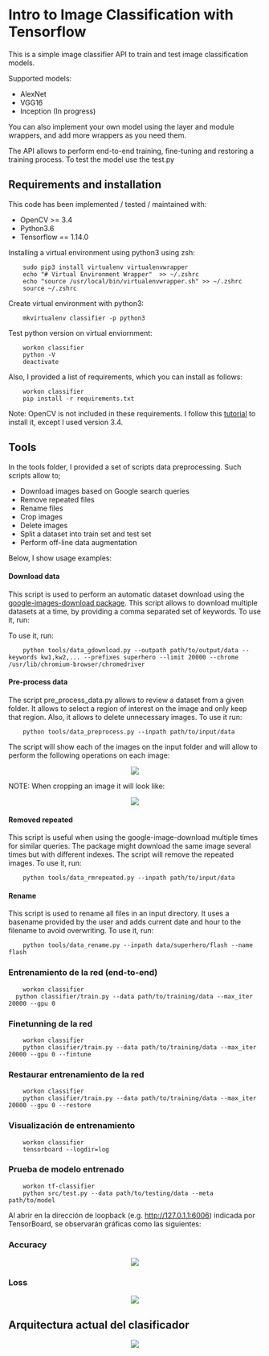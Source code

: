 # Intro to Image Classification with Tensorflow

This is a simple image classifier API to train and test image classification models. 

Supported models:
- AlexNet 
- VGG16
- Inception (In progress)

You can also implement your own model using the layer and module wrappers, and add more wrappers as you need them. 

The API allows to perform end-to-end training, fine-tuning and restoring a training process. To test the model use the test.py

## Requirements and installation

This code has been implemented / tested / maintained with:
- OpenCV >= 3.4
- Python3.6
- Tensorflow == 1.14.0

Installing a virtual environment using python3 using zsh:
```
	sudo pip3 install virtualenv virtualenvwrapper
	echo "# Virtual Environment Wrapper"  >> ~/.zshrc
	echo "source /usr/local/bin/virtualenvwrapper.sh" >> ~/.zshrc
	source ~/.zshrc
```

Create virtual environment with python3:
```
	mkvirtualenv classifier -p python3
```

Test python version on virtual enviornment:
```
	workon classifier
	python -V
	deactivate
```

Also, I provided a list of requirements, which you can install as follows: 
```
	workon classifier
	pip install -r requirements.txt
```

Note: OpenCV is not included in these requirements. I follow this [tutorial](https://www.learnopencv.com/install-opencv3-on-ubuntu/) to install it, except I used version 3.4.

## Tools

In the tools folder, I provided a set of scripts data preprocessing. Such scripts 
allow to;
 - Download images based on Google search queries
 - Remove repeated files
 - Rename files
 - Crop images
 - Delete images 
 - Split a dataset into train set and test set
 - Perform off-line data augmentation

Below, I show usage examples:

#### Download data 
This script is used to perform an automatic dataset download using the 
[google-images-download package](https://github.com/hardikvasa/google-images-download ). 
This script allows to download multiple datasets at a time, by providing a comma separated
set of keywords. To use it, run:

To use it, run:
```
	python tools/data_gdownload.py --outpath path/to/output/data --keywords kw1,kw2,... --prefixes superhero --limit 20000 --chrome /usr/lib/chromium-browser/chromedriver
```

#### Pre-process data
The script pre_process_data.py allows to review a dataset from a given folder. It
allows to select a region of interest on the image and only keep that region. Also, 
it allows to delete unnecessary images. To use it run:
```
	python tools/data_preprocess.py --inpath path/to/input/data
```
The script will show each of the images on the input folder and will allow to 
perform the following operations on each image:

<p align="center"><img src="./readme/preprocess_ops.png" /> </p>

NOTE: When cropping an image it will look like:

<p align="center"><img src="./readme/crop_sample.png" /> </p>

#### Removed repeated 
This script is useful when using the google-image-download multiple times for 
similar queries. The package might download the same image several times but with 
different indexes. The script will remove the repeated images. To use it, run:
```
	python tools/data_rmrepeated.py --inpath path/to/input/data
```

#### Rename 
This script is used to rename all files in an input directory. It uses a basename
provided by the user and adds current date and hour to the filename to avoid
overwriting. To use it, run:
```
	python tools/data_rename.py --inpath data/superhero/flash --name flash
```

### Entrenamiento de la red (end-to-end)
```
	workon classifier
  python classifier/train.py --data path/to/training/data --max_iter 20000 --gpu 0
```

### Finetunning de la red
```
	workon classifier
	python clasifier/train.py --data path/to/training/data --max_iter 20000 --gpu 0 --fintune
```

### Restaurar entrenamiento de la red
```
	workon classifier
	python clasifier/train.py --data path/to/training/data --max_iter 20000 --gpu 0 --restore
```

### Visualización de entrenamiento 
```
	workon classifier
	tensorboard --logdir=log
```

### Prueba de modelo entrenado
```
	workon tf-classifier
	python src/test.py --data path/to/testing/data --meta path/to/model
```

Al abrir en la dirección de loopback (e.g. http://127.0.1.1:6006) indicada por TensorBoard, se observarán gráficas como las siguientes:

### Accuracy
<p align="center"><img src="./readme/accuracy.png" /> </p>

### Loss
<p align="center"><img src="./readme/loss.png" /> </p>

## Arquitectura actual del clasificador
<p align="center"><img src="./readme/alexnet.png" /> </p>

